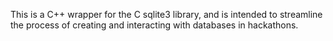 This is a C++ wrapper for the C sqlite3 library, and is intended to streamline the process of creating and interacting with databases in hackathons.
